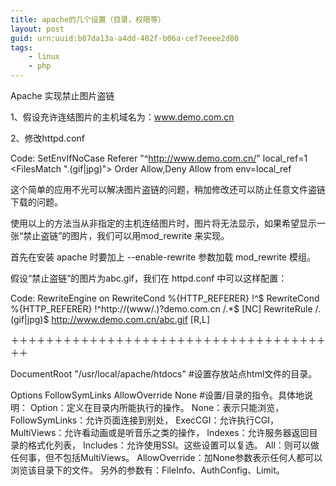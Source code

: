 ```yaml
---
title: apache的几个设置（目录，权限等）
layout: post
guid: urn:uuid:b87da13a-a4dd-402f-b06a-cef7eeee2d80
tags:
    - linux
    - php
---
```

Apache 实现禁止图片盗链

1、假设充许连结图片的主机域名为：www.demo.com.cn

2、修改httpd.conf

Code:
SetEnvIfNoCase Referer "^http://www.demo.com.cn/" local_ref=1
<FilesMatch ".(gif|jpg)">
Order Allow,Deny
Allow from env=local_ref
</FilesMatch>


这个简单的应用不光可以解决图片盗链的问题，稍加修改还可以防止任意文件盗链下载的问题。

使用以上的方法当从非指定的主机连结图片时，图片将无法显示，如果希望显示一张“禁止盗链”的图片，我们可以用mod_rewrite 来实现。

首先在安装 apache 时要加上 --enable-rewrite 参数加载 mod_rewrite 模组。

假设“禁止盗链”的图片为abc.gif，我们在 httpd.conf 中可以这样配置：


Code:
RewriteEngine on
RewriteCond %{HTTP_REFERER} !^$
RewriteCond %{HTTP_REFERER} !^http://(www/.)?demo.com.cn /.*$ [NC]
RewriteRule /.(gif|jpg)$ http://www.demo.com.cn/abc.gif [R,L]

＋＋＋＋＋＋＋＋＋＋＋＋＋＋＋＋＋＋＋＋＋＋＋＋＋＋＋＋＋＋＋＋＋＋＋＋＋＋

DocumentRoot "/usr/local/apache/htdocs"
#设置存放站点html文件的目录。

<Directory />
Options FollowSymLinks
AllowOverride None
</Directory>
#设置/目录的指令。具体地说明：
Option：定义在目录内所能执行的操作。
None：表示只能浏览，
FollowSymLinks：允许页面连接到别处，
ExecCGI：允许执行CGI，
MultiViews：允许看动画或是听音乐之类的操作，
Indexes：允许服务器返回目录的格式化列表，
Includes：允许使用SSI。这些设置可以复选。
All：则可以做任何事，但不包括MultiViews。
AllowOverride：加None参数表示任何人都可以浏览该目录下的文件。
另外的参数有：FileInfo、AuthConfig、Limit。